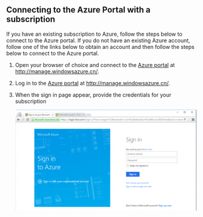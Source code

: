 
<!--
includes/sql-database-include-getting-started-v12portal-gettings-an-account.md

Latest Freshness check:  2016-04-11 , carlrab.

As of circa 2016-04-11, the following topics might include this include:
articles/sql-database/sql-database-get-started-tutorial.md

## Connecting to the Azure Portal with a subscription

-->
## Connecting to the Azure Portal with a subscription

If you have an existing subscription to Azure, follow the steps below to connect to the Azure portal. If you do not have an existing Azure account, follow one of the links below to obtain an account and then follow the steps below to connect to the Azure portal.

1. Open your browser of choice and connect to the [Azure portal](https://manage.windowsazure.cn) at http://manage.windowsazure.cn/.

1. Log in to the [Azure portal](https://manage.windowsazure.cn) at http://manage.windowsazure.cn/.

2. When the sign in page appear, provide the credentials for your subscription

   ![login][1]

<!-- Image references. -->

[1]: ./media/sql-database-getting-started-tutorial/login.png




<!--

-->
